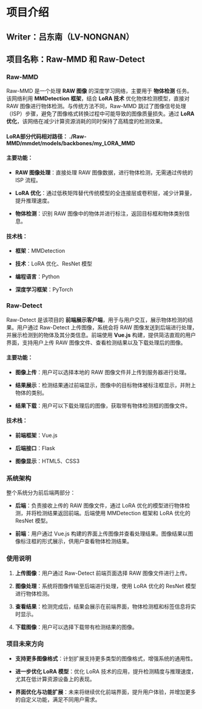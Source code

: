 # 项目介绍

## Writer：吕东南（LV-NONGNAN）

## 项目名称：Raw-MMD 和 Raw-Detect

### Raw-MMD

Raw-MMD 是一个处理 **RAW 图像** 的深度学习网络，主要用于 **物体检测** 任务。该网络利用 **MMDetection 框架**，结合 **LoRA 技术** 优化物体检测模型，直接对 RAW 图像进行物体检测。与传统方法不同，Raw-MMD 跳过了图像信号处理（ISP）步骤，避免了图像格式转换过程中可能导致的图像质量损失。通过 **LoRA 优化**，该网络在减少计算资源消耗的同时保持了高精度的检测效果。

#### LoRA部分代码相对路径： ./Raw-MMD/mmdet/models/backbones/my_LORA_MMD

#### 主要功能：

- **RAW 图像处理**：直接处理 RAW 图像数据，进行物体检测，无需通过传统的 ISP 流程。
  
- **LoRA 优化**：通过低秩矩阵替代传统模型的全连接层或卷积层，减少计算量，提升推理速度。
  
- **物体检测**：识别 RAW 图像中的物体并进行标注，返回目标框和物体类别信息。
  

#### 技术栈：

- **框架**：MMDetection
  
- **技术**：LoRA 优化、ResNet 模型
  
- **编程语言**：Python
  
- **深度学习框架**：PyTorch
  

### Raw-Detect

Raw-Detect 是该项目的 **前端展示客户端**，用于与用户交互，展示物体检测的结果。用户通过 Raw-Detect 上传图像，系统会将 RAW 图像发送到后端进行处理，并展示检测到的物体及其分类信息。前端使用 **Vue.js** 构建，提供简洁直观的用户界面，支持用户上传 RAW 图像文件、查看检测结果以及下载处理后的图像。

#### 主要功能：

- **图像上传**：用户可以选择本地的 RAW 图像文件并上传到服务器进行处理。
  
- **结果展示**：检测结果通过前端显示，图像中的目标物体被标注框显示，并附上物体的类别。
  
- **结果下载**：用户可以下载处理后的图像，获取带有物体检测框的图像文件。
  

#### 技术栈：

- **前端框架**：Vue.js
  
- **后端接口**：Flask
  
- **图像显示**：HTML5、CSS3
  

### 系统架构

整个系统分为前后端两部分：

- **后端**：负责接收上传的 RAW 图像文件，通过 LoRA 优化的模型进行物体检测，并将检测结果返回前端。后端使用 MMDetection 框架和 LoRA 优化的 ResNet 模型。
  
- **前端**：用户通过 Vue.js 构建的界面上传图像并查看处理结果。图像结果以图像标注框的形式展示，供用户查看物体检测结果。
  
    

### 使用说明

1. **上传图像**：用户通过 Raw-Detect 前端页面选择 RAW 图像文件进行上传。
   
2. **图像处理**：系统将图像传输至后端进行处理，使用 LoRA 优化的 ResNet 模型进行物体检测。
   
3. **查看结果**：检测完成后，结果会展示在前端界面，物体检测框和标签信息将实时显示。
   
4. **下载图像**：用户可以选择下载带有检测结果的图像。
   

### 项目未来方向

- **支持更多图像格式**：计划扩展支持更多类型的图像格式，增强系统的通用性。
  
- **进一步优化 LoRA 模型**：优化 LoRA 技术的应用，提升检测精度与推理速度，尤其在低计算资源设备上的表现。
  
- **界面优化与功能扩展**：未来将继续优化前端界面，提升用户体验，并增加更多的自定义功能，满足不同用户需求。
  
